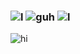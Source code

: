 ###  ![l](https://files.catbox.moe/jlbkbn.gif) ![guh](https://i.imgur.com/RTrrlV1.png) ![l](https://files.catbox.moe/jlbkbn.gif)
![hi](https://files.catbox.moe/678s9b.gif)
